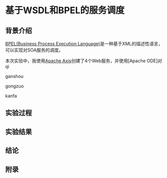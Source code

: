 # 基于WSDL和BPEL的服务调度

## 背景介绍

[BPEL(Business Process Execution Language)][BPELStandard]是一种基于XML的描述性语言，可以实现对SOA服务的调度。

本次实验中，我使用[Apache Axis](ApacheAxis)创建了4个Web服务，并使用[Apache ODE]对qi 


ganshou

gongzuo 

kanfa 







## 实验过程

## 实验结果

## 结论

## 附录


[BPELStandard]:(http://docs.oasis-open.org/wsbpel/2.0/OS/wsbpel-v2.0-OS.html)

